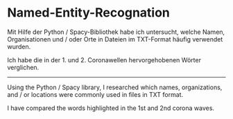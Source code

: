 # Named-Entity-Recognation

Mit Hilfe der Python / Spacy-Bibliothek habe ich untersucht, welche Namen, Organisationen und / oder Orte in Dateien im TXT-Format häufig verwendet wurden.

Ich habe die in der 1. und 2. Coronawellen hervorgehobenen Wörter verglichen.

---------------------------------------

Using the Python / Spacy library, I researched which names, organizations, and / or locations were commonly used in files in TXT format.

I have compared the words highlighted in the 1st and 2nd corona waves.

